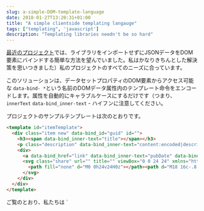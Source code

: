 ```yaml
---
slug: a-simple-DOM-template-language
date: 2018-01-27T13:20:31+01:00
title: "A simple clientside templating langauge"
tags: ["templating", 'javascript']
description: "Templating libraries needn't be so hard"
---
```



[最近のプロジェクト](https://webgdedeck.com/)では、ライブラリをインポートせずにJSONデータをDOM要素にバインドする簡単な方法を望んでいました。私はかなりきちんとした解決策を思いつきました）私のプロジェクトのすべてのニーズに合っています。

このソリューションは、データセットプロパティのDOM要素からアクセス可能な `data-bind- *`という名前のDOMデータ属性内のテンプレート命令をエンコードします。属性を自動的にキャラブルケースにするだけです（つまり、 `innerText` `data-bind_inner-text`  - ハイフンに注意してください。

プロジェクトのサンプルテンプレートは次のとおりです。


```html
<template id="itemTemplate">
  <div class="item new" data-bind_id="guid" id="">
    <h3><span data-bind_inner-text="title"></span></h3>
    <p class="description" data-bind_inner-text="content:encoded|description"></p>
    <div>
      <a data-bind_href="link" data-bind_inner-text="pubDate" data-bind_title="title" href="" title=""></a>
      <svg class="share" url="" title="" viewBox="0 0 24 24" xmlns="http://www.w3.org/2000/svg" width="24" height="24">
        <path fill="none" d="M0 0h24v24H0z"></path><path d="M18 16c-.8 0-1.4.4-2 .8l-7-4v-1.5l7-4c.5.4 1.2.7 2 .7 1.7 0 3-1.3 3-3s-1.3-3-3-3-3 1.3-3 3v.7l-7 4C7.5 9.4 6.8 9 6 9c-1.7 0-3 1.3-3 3s1.3 3 3 3c.8 0 1.5-.3 2-.8l7.2 4.2v.6c0 1.6 1.2 3 2.8 3 1.6 0 3-1.4 3-3s-1.4-3-3-3z"></path>
      </svg>
    </div>
  </div>
</template>
```


ご覧のとおり、私たちは ` <template> DOM内にHTMLを保持し、それを不活性に保つことができるようにします（これは本当にオーサリングの経験を向上させます）。テンプレート要素である必要はなく、DOM内にあるものはすべて取り込めることに注意してください。

上記のDOMをすべてのライブデータが適用された実際の要素にマップするには、次の基本的なアルゴリズムを使用します。

1.にデータをバインドする要素をクローンします。 2.要素と要素ごとに繰り返します：1. `data-bind_`の形式の属性を持っているかどうかを確認します。2.` | 'で区切られた `data`を検索するキーを取得します。 3.最初に見つかったキーの値を入力 `data`から` data-bind_`で定義されたノードの属性に直接マッピングします。3.新しいノードを返します。

もしこれが簡潔であれば、このコードはかなりシンプルです。


```javascript
const applyTemplate = (templateElement, data) => {
  const element = templateElement.content.cloneNode(true);    
  const treeWalker = document.createTreeWalker(element, NodeFilter.SHOW_ELEMENT, () => NodeFilter.FILTER_ACCEPT);

  while(treeWalker.nextNode()) {
    const node = treeWalker.currentNode;
    for(let bindAttr in node.dataset) {
      let isBindableAttr = (bindAttr.indexOf('bind_') == 0) ? true : false;
      if(isBindableAttr) {
        let dataKeyString = node.dataset[bindAttr];
        let dataKeys = dataKeyString.split("|");
        let bindKey = bindAttr.substr(5);
        for(let dataKey of dataKeys) {
          if(dataKey in data && data[dataKey] !== "") {
            node[bindKey] = data[dataKey];
            break;
          }
        }
      }
    }
  }

  return element;
}
```


誰もがこれを使用するとは思っていませんが、完全なライブラリやフレームワークに頼ることなく、単純なタスク用のデータバインディングツールを構築する方法を示したかったのです。